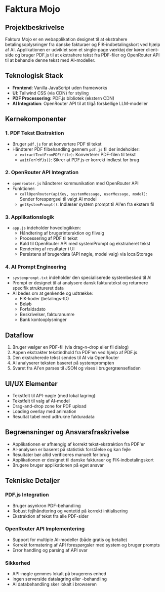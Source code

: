 # Faktura Mojo

## Projektbeskrivelse
Faktura Mojo er en webapplikation designet til at ekstrahere betalingsoplysninger fra danske fakturaer og FIK-indbetalingskort ved hjælp af AI. Applikationen er udviklet som et single-page værktøj der kører client-side og bruger PDF.js til at ekstrahere tekst fra PDF-filer og OpenRouter API til at behandle denne tekst med AI-modeller.

## Teknologisk Stack
- **Frontend**: Vanilla JavaScript uden frameworks
- **UI**: Tailwind CSS (via CDN) for styling
- **PDF Processering**: PDF.js bibliotek (ekstern CDN)
- **AI Integration**: OpenRouter API til at tilgå forskellige LLM-modeller

## Kernekomponenter

### 1. PDF Tekst Ekstraktion
- Bruger `pdf.js` for at konvertere PDF til tekst
- Håndterer PDF filbehandling gennem `pdf.js` fil der indeholder:
  - `extractTextFromPDF(file)`: Konverterer PDF-filen til tekst
  - `waitForPdfJs()`: Sikrer at PDF.js er korrekt indlæst før brug

### 2. OpenRouter API Integration
- `openrouter.js` håndterer kommunikation med OpenRouter API
- Funktioner:
  - `callOpenRouter(apiKey, systemMessage, userMessage, model)`: Sender forespørgsel til valgt AI model
  - `getSystemPrompt()`: Indlæser system prompt til AI'en fra ekstern fil

### 3. Applikationslogik
- `app.js` indeholder hovedlogikken:
  - Håndtering af brugerinteraktion og filvalg
  - Processering af PDF til tekst
  - Kald til OpenRouter API med systemPrompt og ekstraheret tekst
  - Rendering af resultater i UI
  - Persistens af brugerdata (API nøgle, model valg) via localStorage

### 4. AI Prompt Engineering
- `systemprompt.txt` indeholder den specialiserede systembesked til AI
- Prompt er designet til at analysere dansk fakturatekst og returnere specifik struktureret data
- AI bedes om at genkende og udtrække:
  - FIK-koder (betalings-ID)
  - Beløb
  - Forfaldsdato
  - Beskrivelser, fakturanumre
  - Bank kontooplysninger

## Dataflow
1. Bruger vælger en PDF-fil (via drag-n-drop eller fil dialog)
2. Appen ekstrakter tekstindhold fra PDF'en ved hjælp af PDF.js
3. Den ekstraherede tekst sendes til AI via OpenRouter
4. AI analyserer teksten baseret på systemprompten
5. Svaret fra AI'en parses til JSON og vises i brugergrænsefladen

## UI/UX Elementer
- Tekstfelt til API-nøgle (med lokal lagring)
- Tekstfelt til valg af AI-model
- Drag-and-drop zone for PDF upload
- Loading overlay med animation
- Resultat tabel med udtrukne fakturadata

## Begrænsninger og Ansvarsfraskrivelse
- Applikationen er afhængig af korrekt tekst-ekstraktion fra PDF'er
- AI-analysen er baseret på statistisk forståelse og kan fejle
- Resultater bør altid verificeres manuelt før brug
- Applikationen er designet til danske fakturaer og FIK-indbetalingskort
- Brugere bruger applikationen på eget ansvar

## Tekniske Detaljer

### PDF.js Integration
- Bruger asynkron PDF-behandling
- Robust fejlhåndtering og ventetid på korrekt initialisering
- Ekstraktion af tekst fra alle PDF-sider

### OpenRouter API Implementering
- Support for multiple AI-modeller (både gratis og betalte)
- Korrekt formatering af API forespørgsler med system og bruger prompts
- Error handling og parsing af API svar

### Sikkerhed
- API-nøgle gemmes lokalt på brugerens enhed
- Ingen serverside datalagring eller -behandling
- Al databehandling sker lokalt i browseren


